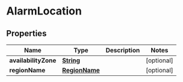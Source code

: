 

# AlarmLocation


## Properties

| Name | Type | Description | Notes |
|------------ | ------------- | ------------- | -------------|
|**availabilityZone** | [**String**](String.md) |  |  [optional] |
|**regionName** | [**RegionName**](RegionName.md) |  |  [optional] |



